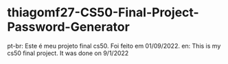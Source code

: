 # thiagomf27-CS50-Final-Project-Password-Generator
pt-br: Este é meu projeto final cs50. Foi feito em 01/09/2022. en: This is my cs50 final project. It was done on 9/1/2022
